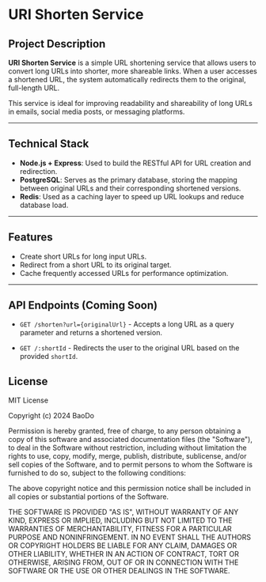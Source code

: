 # URI Shorten Service

## Project Description

**URI Shorten Service** is a simple URL shortening service that allows users to convert long URLs into shorter, more shareable links. When a user accesses a shortened URL, the system automatically redirects them to the original, full-length URL.

This service is ideal for improving readability and shareability of long URLs in emails, social media posts, or messaging platforms.

---

## Technical Stack

- **Node.js + Express**: Used to build the RESTful API for URL creation and redirection.
- **PostgreSQL**: Serves as the primary database, storing the mapping between original URLs and their corresponding shortened versions.
- **Redis**: Used as a caching layer to speed up URL lookups and reduce database load.

---

## Features

- Create short URLs for long input URLs.
- Redirect from a short URL to its original target.
- Cache frequently accessed URLs for performance optimization.

---

## API Endpoints (Coming Soon)

- `GET /shorten?url={originalUrl}` - Accepts a long URL as a query parameter and returns a shortened version.  

- `GET /:shortId` - Redirects the user to the original URL based on the provided `shortId`.  

## License
MIT License

Copyright (c) 2024 BaoDo

Permission is hereby granted, free of charge, to any person obtaining a copy
of this software and associated documentation files (the "Software"), to deal
in the Software without restriction, including without limitation the rights
to use, copy, modify, merge, publish, distribute, sublicense, and/or sell
copies of the Software, and to permit persons to whom the Software is
furnished to do so, subject to the following conditions:

The above copyright notice and this permission notice shall be included in all
copies or substantial portions of the Software.

THE SOFTWARE IS PROVIDED "AS IS", WITHOUT WARRANTY OF ANY KIND, EXPRESS OR
IMPLIED, INCLUDING BUT NOT LIMITED TO THE WARRANTIES OF MERCHANTABILITY,
FITNESS FOR A PARTICULAR PURPOSE AND NONINFRINGEMENT. IN NO EVENT SHALL THE
AUTHORS OR COPYRIGHT HOLDERS BE LIABLE FOR ANY CLAIM, DAMAGES OR OTHER
LIABILITY, WHETHER IN AN ACTION OF CONTRACT, TORT OR OTHERWISE, ARISING FROM,
OUT OF OR IN CONNECTION WITH THE SOFTWARE OR THE USE OR OTHER DEALINGS IN THE
SOFTWARE.
